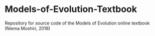 # Models-of-Evolution-Textbook
Repository for source code of the Models of Evolution online textbook (Niema Moshiri, 2018)
